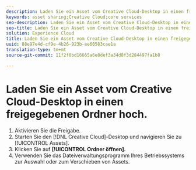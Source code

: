```yaml
---
description: Laden Sie ein Asset vom Creative Cloud-Desktop in einen freigegebenen Ordner hoch.
keywords: asset sharing;Creative Cloud;core services
seo-description: Laden Sie ein Asset vom Creative Cloud-Desktop in einen freigegebenen Ordner hoch.
seo-title: Laden Sie ein Asset vom Creative Cloud-Desktop in einen freigegebenen Ordner hoch.
solution: Experience Cloud
title: Laden Sie ein Asset vom Creative Cloud-Desktop in einen freigegebenen Ordner hoch.
uuid: 88e97e4d-cf9e-4b26-923b-ee60583cae1a
translation-type: tm+mt
source-git-commit: 11f2f0bd16665a6e8def3a34d8f3d284497fa1b8

---
```



# Laden Sie ein Asset vom Creative Cloud-Desktop in einen freigegebenen Ordner hoch.

1. Aktivieren Sie die Freigabe.
1. Starten Sie den [!DNL Creative Cloud]-Desktop und navigieren Sie zu [!UICONTROL Assets].
1. Klicken Sie auf **[!UICONTROL Ordner öffnen].**
1. Verwenden Sie das Dateiverwaltungsprogramm Ihres Betriebssystems zur Auswahl oder zum Verschieben von Assets.
